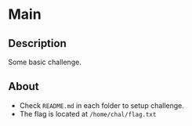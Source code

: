 # Main

## Description
Some basic challenge.  

## About
- Check `README.md` in each folder to setup challenge.
- The flag is located at `/home/chal/flag.txt`